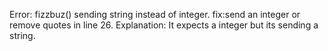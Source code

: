 Error: fizzbuz() sending string instead of integer.
fix:send an integer or remove quotes in line 26. 
Explanation: It expects a integer but its sending a string. 